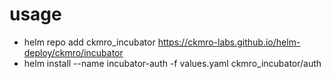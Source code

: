 
# usage

* helm repo add ckmro_incubator https://ckmro-labs.github.io/helm-deploy/ckmro/incubator
* helm install --name incubator-auth -f values.yaml ckmro_incubator/auth
